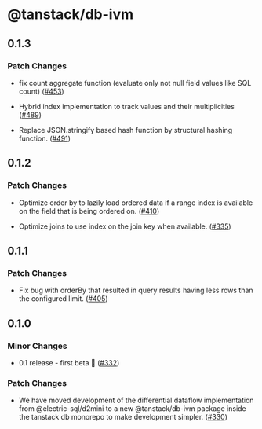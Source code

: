 # @tanstack/db-ivm

## 0.1.3

### Patch Changes

- fix count aggregate function (evaluate only not null field values like SQL count) ([#453](https://github.com/TanStack/db/pull/453))

- Hybrid index implementation to track values and their multiplicities ([#489](https://github.com/TanStack/db/pull/489))

- Replace JSON.stringify based hash function by structural hashing function. ([#491](https://github.com/TanStack/db/pull/491))

## 0.1.2

### Patch Changes

- Optimize order by to lazily load ordered data if a range index is available on the field that is being ordered on. ([#410](https://github.com/TanStack/db/pull/410))

- Optimize joins to use index on the join key when available. ([#335](https://github.com/TanStack/db/pull/335))

## 0.1.1

### Patch Changes

- Fix bug with orderBy that resulted in query results having less rows than the configured limit. ([#405](https://github.com/TanStack/db/pull/405))

## 0.1.0

### Minor Changes

- 0.1 release - first beta 🎉 ([#332](https://github.com/TanStack/db/pull/332))

### Patch Changes

- We have moved development of the differential dataflow implementation from @electric-sql/d2mini to a new @tanstack/db-ivm package inside the tanstack db monorepo to make development simpler. ([#330](https://github.com/TanStack/db/pull/330))
